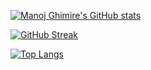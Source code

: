 
[![Manoj Ghimire's GitHub stats](https://github-readme-stats.vercel.app/api?username=manoj983&show_icons=true&theme=radical&count_private=true)](https://github.com/anuraghazra/github-readme-stats)

[![GitHub Streak](https://github-readme-streak-stats.herokuapp.com/?user=manoj983&theme=dark)](https://git.io/streak-stats)

[![Top Langs](https://github-readme-stats.vercel.app/api/top-langs/?username=manoj983&layout=compact)](https://github.com/anuraghazra/github-readme-stats)


